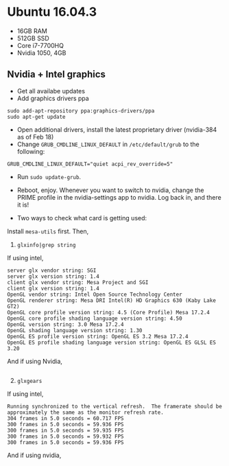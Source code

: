 # Ubuntu 16.04.3

* 16GB RAM
* 512GB SSD
* Core i7-7700HQ
* Nvidia 1050, 4GB

## Nvidia + Intel graphics

* Get all availabe updates
* Add graphics drivers ppa
```
sudo add-apt-repository ppa:graphics-drivers/ppa
sudo apt-get update
```
* Open additional drivers, install the latest proprietary driver (nvidia-384 as of Feb 18)
* Change `GRUB_CMDLINE_LINUX_DEFAULT` in `/etc/default/grub` to the following:
```
GRUB_CMDLINE_LINUX_DEFAULT="quiet acpi_rev_override=5"

```
* Run `sudo update-grub`.
* Reboot, enjoy. Whenever you want to switch to nvidia, change the PRIME profile in the nvidia-settings app to nvidia.
Log back in, and there it is!

* Two ways to check what card is getting used:

Install `mesa-utils` first. Then,

1. `glxinfo|grep string`
 
If using intel,
```
server glx vendor string: SGI
server glx version string: 1.4
client glx vendor string: Mesa Project and SGI
client glx version string: 1.4
OpenGL vendor string: Intel Open Source Technology Center
OpenGL renderer string: Mesa DRI Intel(R) HD Graphics 630 (Kaby Lake GT2) 
OpenGL core profile version string: 4.5 (Core Profile) Mesa 17.2.4
OpenGL core profile shading language version string: 4.50
OpenGL version string: 3.0 Mesa 17.2.4
OpenGL shading language version string: 1.30
OpenGL ES profile version string: OpenGL ES 3.2 Mesa 17.2.4
OpenGL ES profile shading language version string: OpenGL ES GLSL ES 3.20
```

And if using Nvidia,
```
```

2. `glxgears`

If using intel,
```
Running synchronized to the vertical refresh.  The framerate should be
approximately the same as the monitor refresh rate.
304 frames in 5.0 seconds = 60.717 FPS
300 frames in 5.0 seconds = 59.936 FPS
300 frames in 5.0 seconds = 59.935 FPS
300 frames in 5.0 seconds = 59.932 FPS
300 frames in 5.0 seconds = 59.936 FPS
```

And if using nvidia,
```

```

